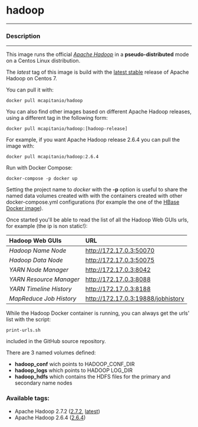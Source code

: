 # **hadoop**
___

### Description
___

This image runs the official [*Apache Hadoop*](http://hadoop.apache.org/) in a **pseudo-distributed** mode on a Centos Linux distribution.

The *latest* tag of this image is build with the [latest stable](http://hadoop.apache.org/releases.html) release of Apache Hadoop on Centos 7.

You can pull it with:

    docker pull mcapitanio/hadoop


You can also find other images based on different Apache Hadoop releases, using a different tag in the following form:

    docker pull mcapitanio/hadoop:[hadoop-release]


For example, if you want Apache Hadoop release 2.6.4 you can pull the image with:

    docker pull mcapitanio/hadoop:2.6.4


Run with Docker Compose:

    docker-compose -p docker up

Setting the project name to *docker* with the **-p** option is useful to share the named data volumes created with with the containers created with other docker-compose.yml configurations (for example the one of the [HBase Docker image]((https://hub.docker.com/r/mcapitanio/hbase/))).

Once started you'll be able to read the list of all the Hadoop Web GUIs urls, for example (the ip is non static!):

| **Hadoop Web GUIs**       |**URL**                             |
|:--------------------------|:-----------------------------------|
| *Hadoop Name Node*        | http://172.17.0.3:50070            |
| *Hadoop Data Node*        | http://172.17.0.3:50075            |
| *YARN Node Manager*       | http://172.17.0.3:8042             |
| *YARN Resource Manager*   | http://172.17.0.3:8088             |
| *YARN Timeline History*   | http://172.17.0.3:8188             |
| *MapReduce Job History*   | http://172.17.0.3:19888/jobhistory |

While the Hadoop Docker container is running, you can always get the urls' list with the script:

    print-urls.sh

included in the GitHub source repository.

There are 3 named volumes defined:

- **hadoop_conf** wich points to HADOOP_CONF_DIR
- **hadoop_logs** which points to HADOOP LOG_DIR
- **hadoop_hdfs** which contains the HDFS files for the primary and secondary name nodes

### Available tags:

- Apache Hadoop 2.7.2 ([2.7.2](https://github.com/mcapitanio/docker-hadoop/blob/2.7.2/Dockerfile), [latest](https://github.com/mcapitanio/docker-hadoop/blob/latest/Dockerfile))
- Apache Hadoop 2.6.4 ([2.6.4](https://github.com/mcapitanio/docker-hadoop/blob/2.6.4/Dockerfile))
